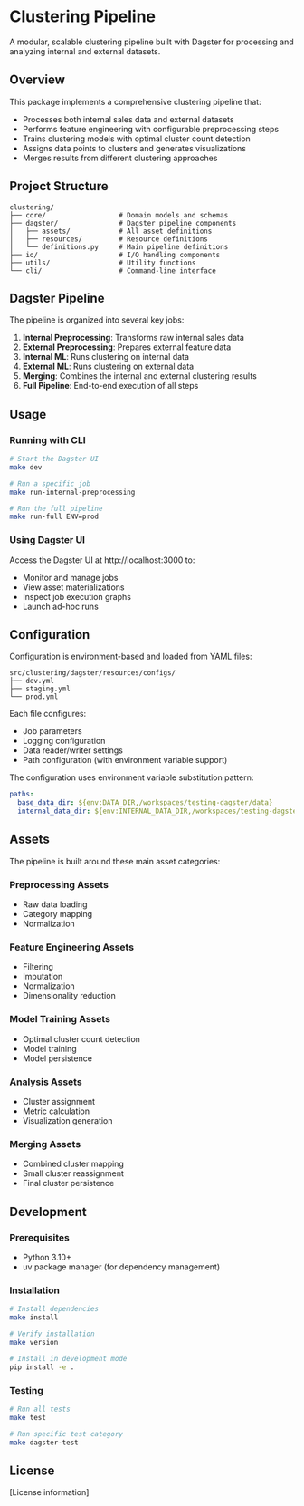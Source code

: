 # Clustering Pipeline

A modular, scalable clustering pipeline built with Dagster for processing and analyzing internal and external datasets.

## Overview

This package implements a comprehensive clustering pipeline that:

- Processes both internal sales data and external datasets
- Performs feature engineering with configurable preprocessing steps
- Trains clustering models with optimal cluster count detection
- Assigns data points to clusters and generates visualizations
- Merges results from different clustering approaches

## Project Structure

```
clustering/
├── core/                  # Domain models and schemas
├── dagster/               # Dagster pipeline components
│   ├── assets/            # All asset definitions
│   ├── resources/         # Resource definitions
│   └── definitions.py     # Main pipeline definitions
├── io/                    # I/O handling components
├── utils/                 # Utility functions
└── cli/                   # Command-line interface
```

## Dagster Pipeline

The pipeline is organized into several key jobs:

1. **Internal Preprocessing**: Transforms raw internal sales data
2. **External Preprocessing**: Prepares external feature data
3. **Internal ML**: Runs clustering on internal data
4. **External ML**: Runs clustering on external data
5. **Merging**: Combines the internal and external clustering results
6. **Full Pipeline**: End-to-end execution of all steps

## Usage

### Running with CLI

```bash
# Start the Dagster UI
make dev

# Run a specific job
make run-internal-preprocessing

# Run the full pipeline
make run-full ENV=prod
```

### Using Dagster UI

Access the Dagster UI at http://localhost:3000 to:
- Monitor and manage jobs
- View asset materializations
- Inspect job execution graphs
- Launch ad-hoc runs

## Configuration

Configuration is environment-based and loaded from YAML files:

```
src/clustering/dagster/resources/configs/
├── dev.yml
├── staging.yml
└── prod.yml
```

Each file configures:
- Job parameters
- Logging configuration
- Data reader/writer settings
- Path configuration (with environment variable support)

The configuration uses environment variable substitution pattern:
```yaml
paths:
  base_data_dir: ${env:DATA_DIR,/workspaces/testing-dagster/data}
  internal_data_dir: ${env:INTERNAL_DATA_DIR,/workspaces/testing-dagster/data/internal}
```

## Assets

The pipeline is built around these main asset categories:

### Preprocessing Assets
- Raw data loading
- Category mapping
- Normalization

### Feature Engineering Assets
- Filtering
- Imputation
- Normalization
- Dimensionality reduction

### Model Training Assets
- Optimal cluster count detection
- Model training
- Model persistence

### Analysis Assets
- Cluster assignment
- Metric calculation
- Visualization generation

### Merging Assets
- Combined cluster mapping
- Small cluster reassignment
- Final cluster persistence

## Development

### Prerequisites

- Python 3.10+
- uv package manager (for dependency management)

### Installation

```bash
# Install dependencies
make install

# Verify installation
make version

# Install in development mode
pip install -e .
```

### Testing

```bash
# Run all tests
make test

# Run specific test category
make dagster-test
```

## License

[License information]
